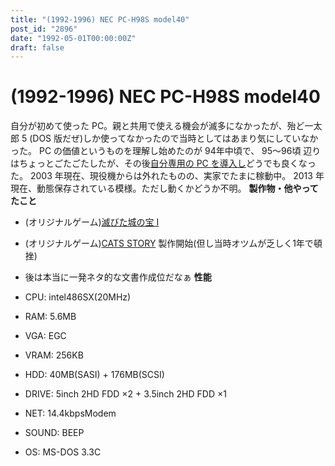 ```yaml
---
title: "(1992-1996) NEC PC-H98S model40"
post_id: "2896"
date: "1992-05-01T00:00:00Z"
draft: false
---
```


# (1992-1996) NEC PC-H98S model40

自分が初めて使った PC。親と共用で使える機会が滅多になかったが、殆ど一太郎 5 (DOS 版だぜ)しか使ってなかったので当時としてはあまり気にしていなかった。 PC の価値というものを理解し始めたのが 94年中頃で、 95～96頃 辺りはちょっとごたごたしたが、その後[自分専用の PC を導入し](/pc-9821)どうでも良くなった。 2003 年現在、現役機からは外れたものの、実家でたまに稼動中。 2013 年現在、動態保存されている模様。ただし動くかどうか不明。  **製作物・他やってたこと**

  * (オリジナルゲーム)[滅びた城の宝 Ⅰ](/6338)
  * (オリジナルゲーム)[CATS STORY](/tag/cats-story) 製作開始(但し当時オツムが乏しく1年で頓挫)
  * 後は本当に一発ネタ的な文書作成位だなぁ
**性能**

  * CPU: intel486SX(20MHz)
  * RAM: 5.6MB
  * VGA: EGC
  * VRAM: 256KB
  * HDD: 40MB(SASI) + 176MB(SCSI)
  * DRIVE: 5inch 2HD FDD ×2 + 3.5inch 2HD FDD ×1
  * NET: 14.4kbpsModem
  * SOUND: BEEP
  * OS: MS-DOS 3.3C
